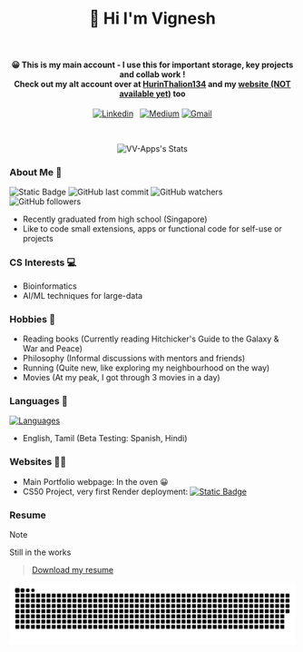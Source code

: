 <h1 align='center'>
  👋 Hi I'm Vignesh
</h1>

<br>

<h4 align="center">
  😀 This is my main account - I use this for important storage, key projects and collab work !
  <br>Check out my alt account over at <a href="https://github.com/VV-Apps">HurinThalion134</a> and my <a href="">website (NOT available yet)</a> too  </br>
</h4>

<p align='center'>
  <a href="https://www.linkedin.com/in/vignesh-nush/"><img alt="Linkedin" src="https://img.shields.io/badge/LinkedIn-0077B5?style=for-the-badge&logo=linkedin&logoColor=white" /></a>
  &nbsp;
  <a href="https://medium.com/@tarannatar13"><img alt="Medium" src="https://img.shields.io/badge/Medium-12100E?style=for-the-badge&logo=medium&logoColor=white" /></a>
 <a href="mailto:tarannatar13@gmail.com"><img alt="Gmail" src="https://img.shields.io/badge/Gmail-D14836?style=for-the-badge&logo=gmail&logoColor=white" /></a>

</p>
<br />

<p align='center'>
<img src="https://github-readme-stats.vercel.app/api?username=Tar-Annatar&theme=vue-dark&show_icons=true&hide_border=true&count_private=true" alt="VV-Apps's Stats">
</p>

### About Me 🌟
![Static Badge](https://img.shields.io/badge/NUSH_Alumni-blue)
![GitHub last commit](https://img.shields.io/github/last-commit/Tar-Annatar/Tar-Annatar)
![GitHub watchers](https://img.shields.io/github/watchers/Tar-Annatar/Tar-Annatar)
![GitHub followers](https://img.shields.io/github/followers/Tar-Annatar)

 - Recently graduated from high school (Singapore)
 - Like to code small extensions, apps or functional code for self-use or projects

### CS Interests 💻
  - Bioinformatics
  - AI/ML techniques for large-data

### Hobbies 🙌
  - Reading books (Currently reading Hitchicker's Guide to the Galaxy & War and Peace)
  - Philosophy (Informal discussions with mentors and friends)
  - Running (Quite new, like exploring my neighbourhood on the way)
  - Movies (At my peak, I got through 3 movies in a day)

### Languages 📣
[![Languages](https://skillicons.dev/icons?i=py,github,git,mysql,java,html,css,bootstrap)](https://skillicons.dev)
  - English, Tamil (Beta Testing: Spanish, Hindi)

### Websites 👨‍💻
  - Main Portfolio webpage: In the oven 😀
  - CS50 Project, very first Render deployment: [![Static Badge](https://img.shields.io/badge/LINK-blue)](https://base-station-hl7p.onrender.com/login)
### Resume
> [!NOTE]
> Still in the works

> <a href="" download>Download my resume</a>

 
<picture>
  <source
    media="(prefers-color-scheme: dark)"
    srcset="https://raw.githubusercontent.com/Tar-Annatar/Tar-Annatar/output/github-contribution-grid-snake-dark.svg"
  />
  <source
    media="(prefers-color-scheme: light)"
    srcset="https://raw.githubusercontent.com/Tar-Annatar/Tar-Annatar/output/github-contribution-grid-snake.svg"
  />
  <img
    alt="github contribution grid snake animation"
    src="https://raw.githubusercontent.com/Tar-Annatar/Tar-Annatar/output/github-contribution-grid-snake.svg"
  />
</picture>
